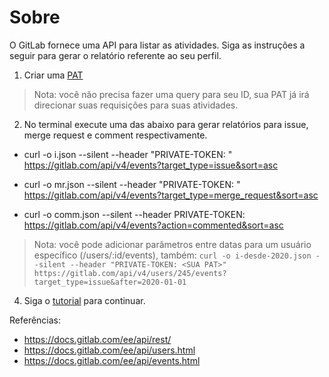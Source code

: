 # Sobre

O GitLab fornece uma API para listar as atividades. Siga as instruções a seguir para gerar o relatório referente ao seu perfil.

1. Criar uma [PAT](https://gitlab.com/-/profile/personal_access_tokens)
> Nota: você não precisa fazer uma query para seu ID, sua PAT já irá direcionar suas requisições para suas atividades.
2. No terminal execute uma das abaixo para gerar relatórios para issue, merge request e comment respectivamente.

- curl -o i.json --silent --header "PRIVATE-TOKEN: <SUA PAT>" https://gitlab.com/api/v4/events?target_type=issue&sort=asc

- curl -o mr.json --silent --header "PRIVATE-TOKEN: <SUA PAT>" https://gitlab.com/api/v4/events?target_type=merge_request&sort=asc

- curl -o comm.json --silent --header PRIVATE-TOKEN: <SUA PAT> https://gitlab.com/api/v4/events?action=commented&sort=asc

> Nota: você pode adicionar parâmetros entre datas para um usuário específico (/users/:id/events), também:
`curl -o i-desde-2020.json --silent --header "PRIVATE-TOKEN: <SUA PAT>" https://gitlab.com/api/v4/users/245/events?target_type=issue&after=2020-01-01`

4. Siga o [tutorial](./parte-2-a-classe-facilitadora.md) para continuar.

Referências:
- https://docs.gitlab.com/ee/api/rest/
- https://docs.gitlab.com/ee/api/users.html
- https://docs.gitlab.com/ee/api/events.html


